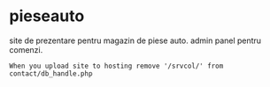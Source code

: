 # pieseauto
site de prezentare pentru magazin de piese auto. admin panel pentru comenzi.

```
When you upload site to hosting remove '/srvcol/' from contact/db_handle.php
```
